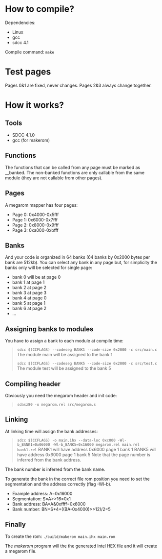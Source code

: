 How to compile?
===============

Dependencies:
- Linux
- gcc
- sdcc 4.1

Compile command:
`make`

Test pages
==========

Pages 0&1 are fixed, never changes.
Pages 2&3 always change together.

How it works?
=============

Tools
-----

- SDCC 4.1.0
- gcc (for makerom)

Functions
---------

The functions that can be called from any page must be marked as __banked. The non-banked functions are
only callable from the same module (they are not callable from other pages).

Pages
-----

A megarom mapper has four pages:
- Page 0: 0x4000-0x5fff
- Page 1: 0x6000-0x7fff
- Page 2: 0x8000-0x9fff
- Page 3: 0xa000-0xbfff

Banks
-----

And your code is organized in 64 banks (64 banks by 0x2000 bytes per bank are 512kb).
You can select any bank in any page but, for simplicity the banks only will be selected for single page:
- bank 0 will be at page 0
- bank 1 at page 1
- bank 2 at page 2
- bank 3 at page 3
- bank 4 at page 0
- bank 5 at page 1
- bank 6 at page 2
- ...

Assigning banks to modules
--------------------------

You have to assign a bank to each module at compile time:
> `sdcc $(CCFLAGS) --codeseg BANK1 --code-size 0x2000 -c src/main.c`
> The module main will be assigned to the bank 1
> 
> `sdcc $(CCFLAGS) --codeseg BANK5 --code-size 0x2000 -c src/test.c`
> The module test will be assigned to the bank 5

Compiling header
----------------

Obviously you need the megarom header and init code:
> `sdasz80 -o megarom.rel src/megarom.s`

Linking
-------

At linking time will assign the bank addresses:
> `sdcc $(CCFLAGS) -o main.ihx --data-loc 0xc000 -Wl-b_BANK1=0x06000 -Wl-b_BANK5=0x16000 megarom.rel main.rel bank1.rel`
> BANK1 will have address 0x6000 page 1 bank 1
> BANK5 will have address 0x6000 page 1 bank 5
Note that the page number is inferred from the bank address.

The bank number is inferred from the bank name.

To generate the bank in the correct file rom position you need to set the segmentation and the address correctly (flag -Wl-b).
- Example address: A=0x16000
- Segmentation: S=A>>16=0x1
- Bank address: BA=A&0xffff=0x6000
- Bank number: BN=S*4+((BA-0x4000)>>12)/2=5

Finally
-------

To create the rom:
`./build/makerom main.ihx main.rom`

The _makerom_ program will the the generated Intel HEX file and it will create a megarom file.

